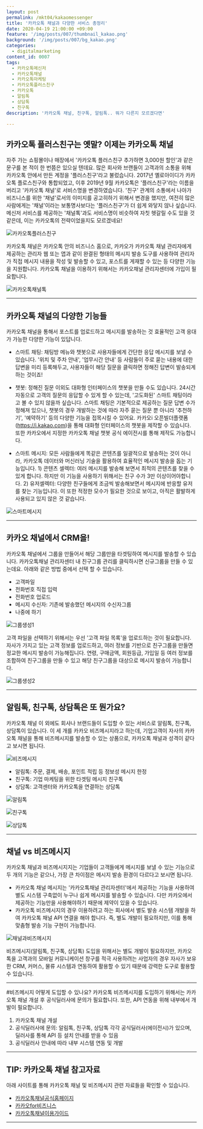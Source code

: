 ```yaml
---
layout: post
permalink: /mkt04/kakaomessenger
title: '카카오톡 채널과 다양한 서비스 총정리'
date: 2020-04-19 21:00:00 +09:00
feature: '/img/posts/007/thumbnail_kakao.png'
background: '/img/posts/007/bg_kakao.png'
categories:
  - digitalmarketing
content_id: 0007
tags:
  - 카카오톡메신저
  - 카카오톡채널
  - 카카오톡마케팅
  - 카카오톡플러스친구
  - 카카오톡
  - 알림톡
  - 상담톡
  - 친구톡
description: '카카오톡 채널, 친구톡, 알림톡.. 뭐가 다른지 모르겠다면'

---
```


## 카카오톡 플러스친구는 옛말? 이제는 카카오톡 채널
자주 가는 쇼핑몰이나 매장에서 '카카오톡 플러스친구 추가하면 3,000원 할인'과 같은 문구를 본 적이 한 번쯤은 있으실 텐데요. 많은 회사와 브랜들이 고객과의 소통을 위해 카카오톡 안에서 만든 계정을 '플러스친구'라고 불렀습니다. 2017년 옐로아이디가 카카오톡 플로스친구와 통합되었고, 이후 2019년 9월 카카오톡은 '플러스친구'라는 이름을 버리고 '카카오톡 채널'로 서비스명을 변경하였습니다. '친구' 관계의 소통에서 나아가 비즈니스를 위한 '채널'로서의 이미지를 공고히하기 위해서 변경을 했지만, 여전히 많은 사람에게는 '채널'이라는 보통명사보다는 '플러스친구'가 더 쉽게 와닿지 않나 싶습니다. 메신저 서비스를 제공하는 '채널톡'과도 서비스명이 비슷하여 자칫 헷갈릴 수도 있을 것 같은데, 이는 카카오톡의 전략이었을지도 모르겠네요!

![카카오톡플러스친구](/img/posts/007/01.png)

카카오톡 채널은 카카오톡 안의 비즈니스 홈으로, 카카오가 카카오톡 채널 관리자에게 제공하는 관리자 웹 또는 앱과 같이 완결된 형태의 메시지 발송 도구를 사용하여 관리자가 직접 메시지 내용을 작성 및 발송할 수 있고, 포스트를 게재할 수 있는 등 다양한 기능을 지원합니다. 카카오톡 채널을 이용하기 위해서는 카카오채널 관리자센터에 가입이 필요합니다.

![카카오톡채널톡](/img/posts/007/02.png)

------

## 카카오톡 채널의 다양한 기능들
카카오톡 채널을 통해서 포스트를 업로드하고 메시지를 발송하는 것 효율적인 고객 응대가 가능한 다양한 기능이 있답니다.

* 스마트 채팅: 채팅방 메뉴와 챗봇으로 사용자들에게 간단한 응답 메시지를 보낼 수 있습니다. '위치 및 주차 안내', '업무시간 안내' 등 사람들이 주로 묻는 내용에 대한 답변을 미리 등록해두고, 사용자들이 해당 질문을 클릭하면 정해진 답변이 발송되게 하는 것이죠!

* 챗봇: 정해진 질문 이외도 대화형 인터페이스의 챗봇을 만들 수도 있습니다. 24시간 자동으로 고객의 질문의 응답할 수 있게 할 수 있는데, '고도화된' 스마트 채팅이라고 볼 수 있지 않을까 싶습니다. 스마트 채팅은 기본적으로 제공하는 질문 답변 수가 정해져 있으나, 챗봇의 경우 개발하는 것에 따라 자주 묻는 질문 뿐 아니라 '추천하기', '예약하기' 등의 다양한 기능을 접목시킬 수 있어요. 카카오i 오픈빌더플랫폼(https://i.kakao.com)을 통해 대화형 인터페이스의 챗봇을 제작할 수 있습니다. 또한 카카오에서 지정한 카카오톡 채널 챗봇 공식 에이전시를 통해 제작도 가능합니다.

* 스마트 메시지: 모든 사람들에게 똑같은 콘텐츠를 일괄적으로 발송하는 것이 아니라, 카카오톡 데이터와 머신러닝 기술을 활용하여 효율적인 메시지 발송을 돕는 기능입니다. 1) 콘텐츠 셀렉터: 여러 메시지를 발송해 보면서 최적의 콘텐츠를 찾을 수 있게 합니다. 하지만 이 기능을 사용하기 위해서는 친구 수가 3만 이상이어야합니다. 2) 유저셀렉터: 다양한 친구들에게 조금씩 발송해보면서 메시지에 반응할 유저를 찾는 기능입니다. 이 또한 적정한 모수가 필요한 것으로 보이고, 아직은 활발하게 사용되고 있지 않은 것 같습니다.

![스마트메시지](/img/posts/007/03.png)

------

## 카카오 채널에서 CRM을!
카카오톡 채널에서 그룹을 만들어서 해당 그룹만을 타겟팅하여 메시지를 발송할 수 있습니다. 카카오톡채널 관리자센터 내 친구그룹 관리를 클릭하시면 신규그룹을 만들 수 있는데요. 아래와 같은 방법 중에서 선택 할 수 있습니다.

* 고객파일
* 전화번호 직접 입력
* 전화번호 업로드
* 메시지 수신자: 기존에 발송했던 메시지의 수신자그룹
* 나중에 하기

![그룹생성1](/img/posts/007/04.png)

고객 파일을 선택하기 위해서는 우선 '고객 파일 목록'을 업로드하는 것이 필요합니다. 자사가 가지고 있는 고객 정보를 업로드하고, 여러 정보를 기반으로 친구그룹을 만들면 정교한 메시지 발송이 가능해집니다. 연령, 구매금액, 회원등급, 가입일 등 여러 정보를 조합하여 친구그룹을 만들 수 있고 해당 친구그룹을 대상으로 메시지 발송이 가능합니다.

![그룹생성2](/img/posts/007/05.png)

------

## 알림톡, 친구톡, 상담톡은 또 뭔가요?
카카오톡 채널 이 외에도 회사나 브랜드들이 도입할 수 있는 서비스로 알림톡, 친구톡, 상담톡이 있습니다. 이 세 개를 카카오 비즈메시지라고 하는데, 기업고객이 자사의 카카오톡 채널을 통해 비즈메시지를 발송할 수 있는 상품으로, 카카오톡 채널과 성격이 같다고 보시면 됩니다.

![비즈메시지](/img/posts/007/06.png)

* 알림톡: 주문, 결제, 배송, 포인트 적립 등 정보성 메시지 한정
* 친구톡: 기업 마케팅을 위한 타겟팅 메시지 친구톡
* 상담톡: 고객센터와 카카오톡을 연결하는 상담톡

![알림톡](/img/posts/007/07.png)

![친구톡](/img/posts/007/08.png)

![상담톡](/img/posts/007/09.png)


------

## 채널 vs 비즈메시지
카카오톡 채널과 비즈메시지지는 기업들이 고객들에게 메시지를 보낼 수 있는 기능으로 두 개의 기능은 같으나, 가장 큰 차이점은 메시지 발송 환경이 다르다고 보시면 됩니다.
* 카카오톡 채널 메시지는 '카카오톡채널 관리자센터'에서 제공하는 기능을 사용하여 별도 시스템 구축없이 누구나 쉽게 메시지를 발송할 수 있습니다. 다만 카카오에서 제공하는 기능만을 사용해야하기 때문에 제약이 있을 수 있습니다.
* 카카오톡 비즈메시지의 경우 이용하려고 하는 회사에서 별도 발송 시스템 개발을 하여 카카오톡 채널 API 연결을 해야 합니다. 즉, 별도 개발이 필요하지만, 이를 통해 맞춤형 발송 기능 구현이 가능합니다.

![채널과비즈메시지](/img/posts/007/10.png)

비즈메시지(알림톡, 친구톡, 상담톡) 도입을 위해서는 별도 개발이 필요하지만, 카카오톡을 고객과의 모바일 커뮤니케이션 창구를 적극 사용하려는 사업자의 경우 자사가 보유한 CRM, 커머스, 물류 시스템과 연동하여 활용할 수 있기 때문에 강력한 도구로 활용할 수 있습니다.

------


#비즈메시지 어떻게 도입할 수 있나요?
카카오톡 비즈메시지를 도입하기 위해서는 카카오톡 채널 개설 후 공식딜러사에 문의가 필요합니다. 또한, API 연동을 위해 내부에서 개발이 필요합니다.
1. 카카오톡 채널 개설
2. 공식딜러사에 문의: 알림톡, 친구톡, 상담톡 각각 공식딜러사(에이전시)가 있으며, 딜러사를 통해 API 등 설치 안내를 받을 수 있음
3. 공식딜러사 안내에 따라 내부 시스템 연동 및 개발

------

## TIP: 카카오톡 채널 참고자료
아래 사이트를 통해 카카오톡 채널 및 비즈메시지 관련 자료들을 확인할 수 있습니다.
* [카카오톡채널공식홈페이지](https://bit.ly/2RMu9Ez "kakaochannel")
* [카카오for비즈니스](https://bit.ly/2VHbvPS "kakaobusiness")
* [카카오톡채널이용가이드](https://bit.ly/3czCkwd "kakaochannelguide")


------
